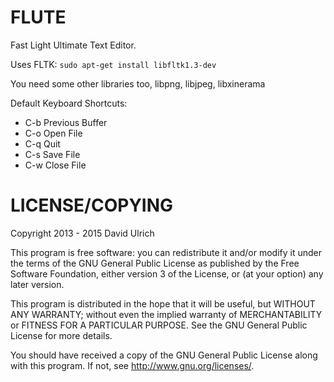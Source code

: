 # FLUTE #

Fast Light Ultimate Text Editor.

Uses FLTK: `sudo apt-get install libfltk1.3-dev`

You need some other libraries too, libpng, libjpeg, libxinerama

Default Keyboard Shortcuts:
*	C-b		Previous Buffer
*	C-o		Open File
*	C-q		Quit
*	C-s		Save File
*	C-w		Close File


# LICENSE/COPYING #

Copyright 2013 - 2015  David Ulrich

This program is free software: you can redistribute it and/or modify
it under the terms of the GNU General Public License as published by
the Free Software Foundation, either version 3 of the License, or
(at your option) any later version.

This program is distributed in the hope that it will be useful,
but WITHOUT ANY WARRANTY; without even the implied warranty of
MERCHANTABILITY or FITNESS FOR A PARTICULAR PURPOSE.  See the
GNU General Public License for more details.

You should have received a copy of the GNU General Public License
along with this program.  If not, see <http://www.gnu.org/licenses/>.
